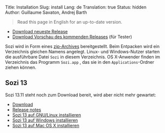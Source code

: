 Title: Installation
Slug: install
Lang: de
Translation: true
Status: hidden
Author: Guillaume Savaton, Andrej Barth

> Read this page in English for an up-to-date version.

  * [Download neueste Release](https://github.com/senshu/Sozi/releases/latest)
  * [Download Vorschau des kommenden Releases](https://drive.google.com/open?id=0ByRUreHgekjMWG9teGM2dE8wck0) (für Tester)

Sozi wird in Form eines [zip-Archives](https://en.wikipedia.org/wiki/Zip_%28file_format%29) bereitgestellt.
Beim Entpacken wird ein Verzeichnis gleichen Namens angelegt.
Linux- und Windows-Nutzer starten die ausführbare Datei `Sozi` in diesem Verzeichnis.
OS X-Anwender finden im Verzeichnis das Programm `Sozi.app` , das sie in den `Applications`-Ordner ziehen können.

Sozi 13
-------

Sozi 13.11 steht noch zum Download bereit, wird aber nicht mehr gewartet:

  * [Download](https://github.com/senshu/Sozi/releases/download/13.11/sozi-release-13.11-30213629.zip)
  * [Release notes](|filename|/Releases/release-13.11.md)
  * [Sozi 13 auf GNU/Linux installieren](|filename|sozi-13-install-linux.md)
  * [Sozi 13 auf Windows installieren](|filename|sozi-13-install-windows.md)
  * [Sozi 13 auf Mac OS X installieren](|filename|sozi-13-install-osx.md)
